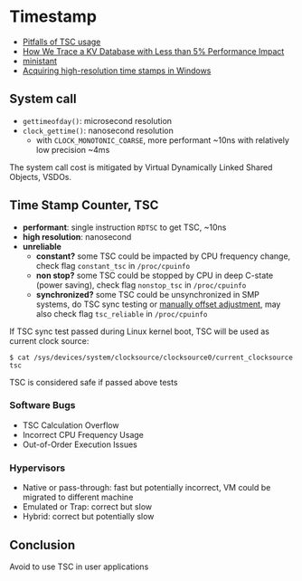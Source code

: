 # Timestamp

- [Pitfalls of TSC usage](https://oliveryang.net/2015/09/pitfalls-of-TSC-usage/)
- [How We Trace a KV Database with Less than 5% Performance Impact](https://www.pingcap.com/blog/how-we-trace-a-kv-database-with-less-than-5-percent-performance-impact/)
- [ministant](https://github.com/tikv/minstant)
- [Acquiring high-resolution time stamps in Windows](https://learn.microsoft.com/en-us/windows/win32/sysinfo/acquiring-high-resolution-time-stamps)

## System call

- `gettimeofday()`: microsecond resolution
- `clock_gettime()`: nanosecond resolution
  - with `CLOCK_MONOTONIC_COARSE`, more performant ~10ns with relatively low precision ~4ms

The system call cost is mitigated by Virtual Dynamically Linked Shared Objects, VSDOs.

## Time Stamp Counter, TSC

- **performant**: single instruction `RDTSC` to get TSC, ~10ns
- **high resolution**: nanosecond
- **unreliable**
  - **constant?** some TSC could be impacted by CPU frequency change, check flag `constant_tsc` in `/proc/cpuinfo`
  - **non stop?** some TSC could be stopped by CPU in deep C-state (power saving), check flag `nonstop_tsc` in `/proc/cpuinfo`
  - **synchronized?** some TSC could be unsynchronized in SMP systems, do TSC sync testing or [manually offset adjustment](https://github.com/tikv/minstant/blob/27c9ec5ec90b5b67113a748a4defee0d2519518c/src/tsc_now.rs#L108), may also check flag `tsc_reliable` in `/proc/cpuinfo`

If TSC sync test passed during Linux kernel boot, TSC will be used as current clock source:

```shell
$ cat /sys/devices/system/clocksource/clocksource0/current_clocksource
tsc
```

TSC is considered safe if passed above tests

### Software Bugs

- TSC Calculation Overflow
- Incorrect CPU Frequency Usage
- Out-of-Order Execution Issues

### Hypervisors

- Native or pass-through: fast but potentially incorrect, VM could be migrated to different machine
- Emulated or Trap: correct but slow
- Hybrid: correct but potentially slow

## Conclusion

Avoid to use TSC in user applications

